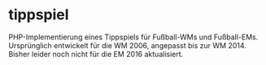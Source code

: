 # tippspiel
PHP-Implementierung eines Tippspiels für Fußball-WMs und Fußball-EMs. Ursprünglich entwickelt für die WM 2006, angepasst bis zur WM 2014. Bisher leider noch nicht für die EM 2016 aktualisiert.
